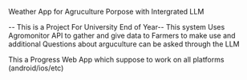 Weather App for Agruculture Porpose with Intergrated LLM 

-- This is a Project For University End of Year--
This system Uses Agromonitor API to gather and give data to Farmers to make use and additional Questions about arguculture can be asked through the LLM

This a Progress Web App which suppose to work on all platforms (android/ios/etc)
